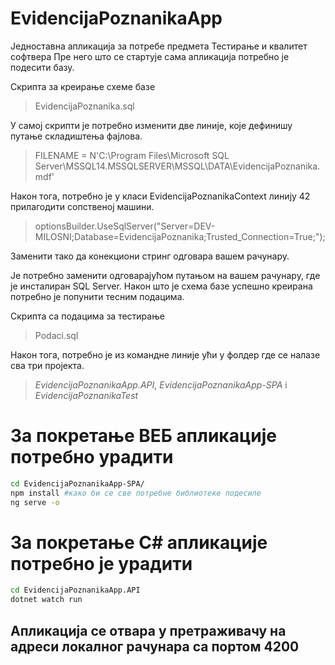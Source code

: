 # EvidencijaPoznanikaApp
Једноставна апликација за потребе предмета Тестирање и квалитет софтвера
Пре него што се стартује сама апликација потребно је подесити базу. 

Скрипта за креирање схеме базе

> EvidencijaPoznanika.sql

У самој скрипти је потребно изменити две линије, које дефинишу путање складиштења фајлова.

> FILENAME = N'C:\Program Files\Microsoft SQL Server\MSSQL14.MSSQLSERVER\MSSQL\DATA\EvidencijaPoznanika.mdf' 

Након тога, потребно је у класи EvidencijaPoznanikaContext линију 42 прилагодити сопственој машини.

> optionsBuilder.UseSqlServer("Server=DEV-MILOSNI;Database=EvidencijaPoznanika;Trusted_Connection=True;");

Заменити тако да конекциони стринг одговара вашем рачунару.

Је потребно заменити одговарајућом путањом на вашем рачунару, где је инсталиран SQL Server.
Након што је схема базе успешно креирана потребно је попунити тесним подацима. 

Скрипта са подацима за тестирање 

> Podaci.sql

Након тога, потребно је из командне линије ући у фолдер где се налазе сва три пројекта.
> *EvidencijaPoznanikaApp.API*, *EvidencijaPoznanikaApp-SPA* i *EvidencijaPoznanikaTest*

За покретање ВЕБ апликације потребно урадити
============================================
```bash
cd EvidencijaPoznanikaApp-SPA/
npm install #како би се све потребне библиотеке подесиле
ng serve -o
```

За покретање C# апликације потребно је урадити
==============================================
```bash
cd EvidencijaPoznanikaApp.API
dotnet watch run
```

Апликација се отвара у претраживачу на адреси локалног рачунара са портом 4200
------------------------------------------------------------------------------

